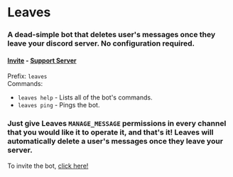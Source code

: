 # Leaves

### A dead-simple bot that deletes user's messages once they leave your discord server. No configuration required.
#### [Invite](https://discord.com/api/oauth2/authorize?client_id=767559534167851008&permissions=8192&scope=bot)  - [Support Server](https://discord.gg/aRA7WcX)  
Prefix: `leaves`  
Commands:

- `leaves help` - Lists all of the bot's commands.
- `leaves ping` - Pings the bot.

### Just give Leaves `MANAGE_MESSAGE` permissions in every channel that you would like it to operate it, and that's it! Leaves will automatically delete a user's messages once they leave your server.

To invite the bot, [click here!](https://discord.com/api/oauth2/authorize?client_id=767559534167851008&permissions=8192&scope=bot)
